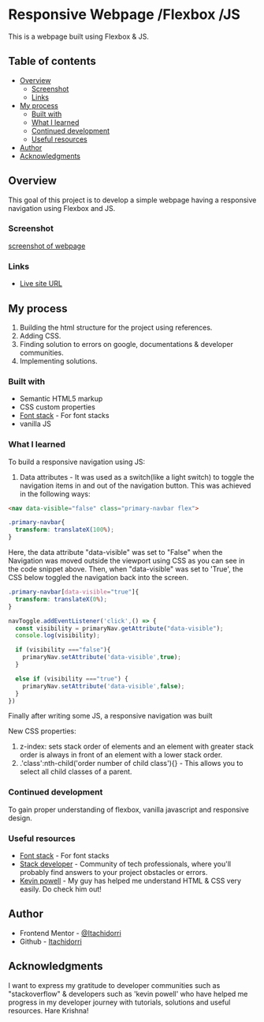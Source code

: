 # Responsive Webpage /Flexbox /JS

This is a webpage built using Flexbox & JS.

## Table of contents

- [Overview](#overview)
  - [Screenshot](#screenshot)
  - [Links](#links)
- [My process](#my-process)
  - [Built with](#built-with)
  - [What I learned](#what-i-learned)
  - [Continued development](#continued-development)
  - [Useful resources](#useful-resources)
- [Author](#author)
- [Acknowledgments](#acknowledgments)


## Overview

This goal of this project is to develop a simple webpage having a responsive
navigation using Flexbox and JS.


### Screenshot

[screenshot of webpage](img/screenshot.png)


### Links

- [Live site URL](https://itachidorri.github.io/responsive-webpage-flexbox/)


## My process
1. Building the html structure for the project using references.
2. Adding CSS.
3. Finding solution to errors on google, documentations & developer communities.
4. Implementing solutions.


### Built with

- Semantic HTML5 markup
- CSS custom properties
- [Font stack](https://www.cssfontstack.com/) - For font stacks
- vanilla JS


### What I learned

To build a responsive navigation using JS:
1. Data attributes - It was used as a switch(like a light switch) to toggle the navigation items in and out of the navigation button. This was achieved in the following ways:

  ```html
  <nav data-visible="false" class="primary-navbar flex">
  ```

  ```css
  .primary-navbar{
    transform: translateX(100%);
  }
  ```

  Here, the data attribute "data-visible" was set to "False" when the Navigation
  was moved outside the viewport using CSS as you can see in the code snippet above. Then, when "data-visible" was set to 'True', the CSS below toggled the navigation back into the screen.

  ```css
  .primary-navbar[data-visible="true"]{
    transform: translateX(0%);
  }
  ```

  ```js
  navToggle.addEventListener('click',() => {
    const visibility = primaryNav.getAttribute("data-visible");
    console.log(visibility);

    if (visibility ==="false"){
      primaryNav.setAttribute('data-visible',true);
    }

    else if (visibility ==="true") {
      primaryNav.setAttribute('data-visible',false);
    }
  })
  ```

  Finally after writing some JS, a responsive navigation was built

New CSS properties:
1. z-index: sets stack order of elements and an element with greater stack order is always in front of an element with a lower stack order.
2. .'class':nth-child('order number of child class'){} - This allows you to
  select all child classes of a parent.


### Continued development

To gain proper understanding of flexbox, vanilla javascript and responsive
design.


### Useful resources

- [Font stack](https://www.cssfontstack.com/) - For font stacks
- [Stack developer](https://stackoverflow.com/) - Community of tech professionals, where you'll probably find answers to your project obstacles or errors.
- [Kevin powell](https://www.youtube.com/kepowob) - My guy has helped me
understand HTML & CSS very easily. Do check him out!


## Author

- Frontend Mentor - [@Itachidorri](https://www.frontendmentor.io/profile/Itachidorri)
- Github - [Itachidorri](https://github.com/Itachidorri)


## Acknowledgments

I want to express my gratitude to developer communities such as "stackoverflow" & developers such as 'kevin powell' who have helped me progress in my developer journey with tutorials, solutions and useful resources. Hare Krishna!
